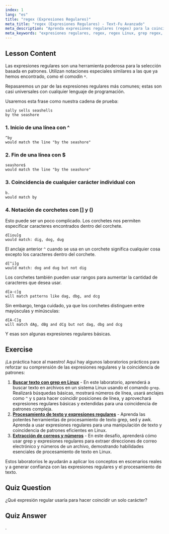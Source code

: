 ```yaml
---
index: 1
lang: "es"
title: "regex (Expresiones Regulares)"
meta_title: "regex (Expresiones Regulares) - Text-Fu Avanzado"
meta_description: "Aprenda expresiones regulares (regex) para la coincidencia de patrones en Linux. Comprenda la sintaxis de regex como ^, $, ., y [] para la manipulación de texto. ¡Mejore sus habilidades con grep!"
meta_keywords: "expresiones regulares, regex, regex Linux, grep regex, coincidencia de patrones, tutorial regex, comandos Linux, principiante"
---
```


## Lesson Content

Las expresiones regulares son una herramienta poderosa para la selección basada en patrones. Utilizan notaciones especiales similares a las que ya hemos encontrado, como el comodín `*`.

Repasaremos un par de las expresiones regulares más comunes; estas son casi universales con cualquier lenguaje de programación.

Usaremos esta frase como nuestra cadena de prueba:

```plaintext
sally sells seashells
by the seashore
```

### 1. Inicio de una línea con ^

```plaintext
^by
would match the line "by the seashore"
```

### 2. Fin de una línea con $

```plaintext
seashore$
would match the line "by the seashore"
```

### 3. Coincidencia de cualquier carácter individual con

```plaintext
b.
would match by
```

### 4. Notación de corchetes con [] y ()

Esto puede ser un poco complicado. Los corchetes nos permiten especificar caracteres encontrados dentro del corchete.

```plaintext
d[iou]g
would match: dig, dog, dug
```

El anclaje anterior `^` cuando se usa en un corchete significa cualquier cosa excepto los caracteres dentro del corchete.

```plaintext
d[^i]g
would match: dog and dug but not dig
```

Los corchetes también pueden usar rangos para aumentar la cantidad de caracteres que desea usar.

```plaintext
d[a-c]g
will match patterns like dag, dbg, and dcg
```

Sin embargo, tenga cuidado, ya que los corchetes distinguen entre mayúsculas y minúsculas:

```plaintext
d[A-C]g
will match dAg, dBg and dCg but not dag, dbg and dcg
```

Y esas son algunas expresiones regulares básicas.

## Exercise

¡La práctica hace al maestro! Aquí hay algunos laboratorios prácticos para reforzar su comprensión de las expresiones regulares y la coincidencia de patrones:

1. **[Buscar texto con grep en Linux](https://labex.io/es/labs/comptia-search-text-with-grep-in-linux-590841)** - En este laboratorio, aprenderá a buscar texto en archivos en un sistema Linux usando el comando `grep`. Realizará búsquedas básicas, mostrará números de línea, usará anclajes como `^` y `$` para hacer coincidir posiciones de línea, y aprovechará expresiones regulares básicas y extendidas para una coincidencia de patrones compleja.
2. **[Procesamiento de texto y expresiones regulares](https://labex.io/es/labs/linux-text-processing-and-regular-expressions-18003)** - Aprenda las potentes herramientas de procesamiento de texto grep, sed y awk. Aprenda a usar expresiones regulares para una manipulación de texto y coincidencia de patrones eficientes en Linux.
3. **[Extracción de correos y números](https://labex.io/es/labs/linux-extracting-mails-and-numbers-17991)** - En este desafío, aprenderá cómo usar grep y expresiones regulares para extraer direcciones de correo electrónico y números de un archivo, demostrando habilidades esenciales de procesamiento de texto en Linux.

Estos laboratorios le ayudarán a aplicar los conceptos en escenarios reales y a generar confianza con las expresiones regulares y el procesamiento de texto.

## Quiz Question

¿Qué expresión regular usaría para hacer coincidir un solo carácter?

## Quiz Answer

.
